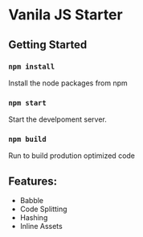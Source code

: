 # Vanila JS Starter

## Getting Started

### `npm install`

Install the node packages from npm

### `npm start`

Start the develpoment server.

### `npm build`

Run to build prodution optimized code

## Features:

- Babble
- Code Splitting
- Hashing
- Inline Assets
